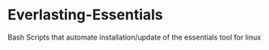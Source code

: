 # Everlasting-Essentials
Bash Scripts that automate installation/update of the essentials tool for linux
